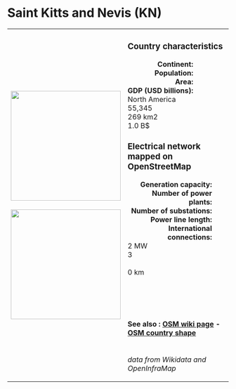# Saint Kitts and Nevis (KN)

<table width="90%">
<tr>
<td>
<img src="https://upload.wikimedia.org/wikipedia/commons/f/fe/Flag_of_Saint_Kitts_and_Nevis.svg" width="250">
<br><br>
<img src="https://upload.wikimedia.org/wikipedia/commons/5/5d/KNA_orthographic.svg" width="250"></td>
<td>
<h3>Country characteristics</h3>
<div style="display: inline-block;text-align:right;margin-right:30px;font-weight: bold;">
Continent:<br>Population:<br>Area:<br>GDP (USD billions):
</div>
<div style="display: inline-block;">
North America<br>55,345<br>269 km2<br>1.0 B$
</div>
<h3>Electrical network mapped on OpenStreetMap</h3>
<div style="display: inline-block;text-align:right;margin-right:30px;font-weight: bold;">Generation capacity:<br>
Number of power plants:<br>
Number of substations:<br>
Power line length:<br>
International connections:<br>
</div>
<div style="display: inline-block;">2 MW<br>
3<br>
<br>
0 km<br>
<br>
</div>

<br><br><h4>See also :
<a href="https://wiki.openstreetmap.org/wiki/Power_networks/Saint Kitts and Nevis" target="_blank">OSM wiki page</a> -
<a href="https://openstreetmap.org/relation/536899" target="_blank">OSM country shape</a>
</h4>

<br><i>data from Wikidata and OpenInfraMap</i>
</td>
</tr>
</table>




